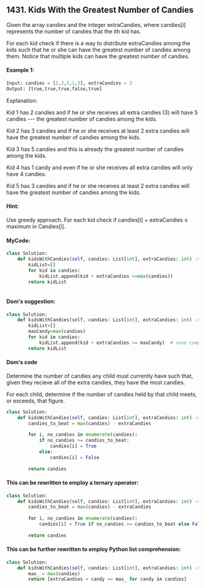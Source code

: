 ## 1431. Kids With the Greatest Number of Candies

Given the array candies and the integer extraCandies, where candies[i] represents the number of candies that the ith kid has.

For each kid check if there is a way to distribute extraCandies among the kids such that he or she can have the greatest number of candies among them. Notice that multiple kids can have the greatest number of candies.

 
#### Example 1:
```python
Input: candies = [2,3,5,1,3], extraCandies = 3
Output: [true,true,true,false,true] 
```
Explanation: 

Kid 1 has 2 candies and if he or she receives all extra candies (3) will have 5 candies --- the greatest number of candies among the kids. 

Kid 2 has 3 candies and if he or she receives at least 2 extra candies will have the greatest number of candies among the kids. 

Kid 3 has 5 candies and this is already the greatest number of candies among the kids. 

Kid 4 has 1 candy and even if he or she receives all extra candies will only have 4 candies. 

Kid 5 has 3 candies and if he or she receives at least 2 extra candies will have the greatest number of candies among the kids.


#### Hint:

Use greedy approach. For each kid check if candies[i] + extraCandies ≥ maximum in Candies[i].

#### MyCode:

```python
class Solution:
    def kidsWithCandies(self, candies: List[int], extraCandies: int) -> List[bool]:
        kidList=[]
        for kid in candies:
            kidList.append(kid + extraCandies >=max(candies))
        return kidList
             
```
#### Dom's suggestion:

```python
class Solution:
    def kidsWithCandies(self, candies: List[int], extraCandies: int) -> List[bool]:
        kidList=[]
        maxCandy=max(candies)
        for kid in candies:
            kidList.append(kid + extraCandies >= maxCandy)  # save computation
        return kidList
```
#### Dom's code

Determine the number of candies any child must currently have such that, given they recieve all of the extra candies, they have the most candies.

For each child, determine if the number of candies held by that child meets, or exceeds, that figure.

```python
class Solution:
    def kidsWithCandies(self, candies: List[int], extraCandies: int) -> List[bool]:
        candies_to_beat = max(candies) - extraCandies
        
        for i, no_candies in enumerate(candies):
            if no_candies >= candies_to_beat:
                candies[i] = True
            else:
                candies[i] = False
        
        return candies
```        
#### This can be rewritten to employ a ternary operator:

```python
class Solution:
    def kidsWithCandies(self, candies: List[int], extraCandies: int) -> List[bool]:
        candies_to_beat = max(candies) - extraCandies
        
        for i, no_candies in enumerate(candies):
            candies[i] = True if no_candies >= candies_to_beat else False
        
        return candies
```

#### This can be further rewritten to employ Python list comprehension:

```python
class Solution:
    def kidsWithCandies(self, candies: List[int], extraCandies: int) -> List[bool]:
        max_ = max(candies)
        return [extraCandies + candy >= max_ for candy in candies]
```

